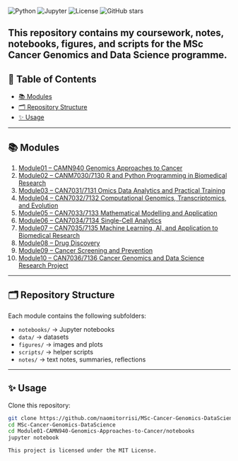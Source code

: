 ![Python](https://img.shields.io/badge/python-3.9%2B-blue)
![Jupyter](https://img.shields.io/badge/Jupyter-Notebook-orange)
![License](https://img.shields.io/badge/license-MIT-green)
![GitHub stars](https://img.shields.io/github/stars/naomitorrisi/MSc-Cancer-Genomics-DataScience?style=social)

This repository contains my coursework, notes, notebooks, figures, and scripts for the **MSc Cancer Genomics and Data Science** programme.
---

## 📑 Table of Contents

- [📚 Modules](#-modules)
- [🗂 Repository Structure](#-repository-structure)
- [✨ Usage](#-usage)

---
## 📚 Modules

1. [Module01 – CAMN940 Genomics Approaches to Cancer](Module01-CAMN940-Genomics-Approaches-to-Cancer)
2. [Module02 – CANM7030/7130 R and Python Programming in Biomedical Research](Module02-CANM7030-and-CANM7130-R-and-Python-Programming-in-Biomedical-Research)
3. [Module03 – CAN7031/7131 Omics Data Analytics and Practical Training](Module03-CAN7031-and-CAN7131-Omics-data-analytics-and-practical-training)
4. [Module04 – CAN7032/7132 Computational Genomics, Transcriptomics, and Evolution](Module04-CAN7032-and-CAN7132-Computational-Genomics-Transcriptomics-and-Evolution)
5. [Module05 – CAN7033/7133 Mathematical Modelling and Application](Module05-CAN7033-and-CAN7133-Mathematical-modeling-and-application)
6. [Module06 – CAN7034/7134 Single-Cell Analytics](Module06-CAN7034-AND-CAN7134-Single-cell-analytics)
7. [Module07 – CAN7035/7135 Machine Learning, AI, and Application to Biomedical Research](Module07-CAN7035-AND-CAN7135-Machine-Learning-AI-and-application-to-biomedical-research)
8. [Module08 – Drug Discovery](Module08-Drug-Discovery)
9. [Module09 – Cancer Screening and Prevention](Module09-Cancer-Screening-and-Prevention)
10. [Module10 – CAN7036/7136 Cancer Genomics and Data Science Research Project](Module10-CAN7036-AND-CAN7136-Cancer-Genomics-and-Data-Science-Research-Project)

---

## 🗂 Repository Structure

Each module contains the following subfolders:

- `notebooks/` → Jupyter notebooks  
- `data/` → datasets  
- `figures/` → images and plots  
- `scripts/` → helper scripts  
- `notes/` → text notes, summaries, reflections  

---

## ✨ Usage

Clone this repository:

```bash
git clone https://github.com/naomitorrisi/MSc-Cancer-Genomics-DataScience.git
cd MSc-Cancer-Genomics-DataScience
cd Module01-CAMN940-Genomics-Approaches-to-Cancer/notebooks
jupyter notebook

This project is licensed under the MIT License.
